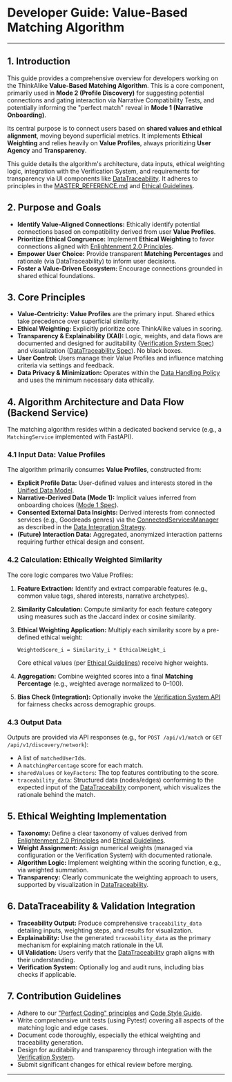 # Developer Guide: Value-Based Matching Algorithm

---

## 1. Introduction

This guide provides a comprehensive overview for developers working on the ThinkAlike **Value-Based Matching Algorithm**. This is a core component, primarily used in **Mode 2 (Profile Discovery)** for suggesting potential connections and gating interaction via Narrative Compatibility Tests, and potentially informing the "perfect match" reveal in **Mode 1 (Narrative Onboarding)**.

Its central purpose is to connect users based on **shared values and ethical alignment**, moving beyond superficial metrics. It implements **Ethical Weighting** and relies heavily on **Value Profiles**, always prioritizing **User Agency** and **Transparency**.

This guide details the algorithm's architecture, data inputs, ethical weighting logic, integration with the Verification System, and requirements for transparency via UI components like [DataTraceability](../../components/ui_components/data_traceability.md). It adheres to principles in the [MASTER_REFERENCE.md](../../core/master_reference.md) and [Ethical Guidelines](../../core/ethics/ethical_guidelines.md).

## 2. Purpose and Goals

*   **Identify Value-Aligned Connections:** Ethically identify potential connections based on compatibility derived from user **Value Profiles**.
*   **Prioritize Ethical Congruence:** Implement **Ethical Weighting** to favor connections aligned with [Enlightenment 2.0 Principles](../../core/enlightenment_2_0/enlightenment_2_0_principles.md).
*   **Empower User Choice:** Provide transparent **Matching Percentages** and rationale (via DataTraceability) to inform user decisions.
*   **Foster a Value-Driven Ecosystem:** Encourage connections grounded in shared ethical foundations.

## 3. Core Principles

*   **Value-Centricity:** **Value Profiles** are the primary input. Shared ethics take precedence over superficial similarity.
*   **Ethical Weighting:** Explicitly prioritize core ThinkAlike values in scoring.
*   **Transparency & Explainability (XAI):** Logic, weights, and data flows are documented and designed for auditability ([Verification System Spec](../../architecture/verification_system/verification_system.md)) and visualization ([DataTraceability Spec](../../components/ui_components/data_traceability.md)). No black boxes.
*   **User Control:** Users manage their Value Profiles and influence matching criteria via settings and feedback.
*   **Data Privacy & Minimization:** Operates within the [Data Handling Policy](./data_handling_policy_guide.md) and uses the minimum necessary data ethically.

## 4. Algorithm Architecture and Data Flow (Backend Service)

The matching algorithm resides within a dedicated backend service (e.g., a `MatchingService` implemented with FastAPI).

### 4.1 Input Data: Value Profiles

The algorithm primarily consumes **Value Profiles**, constructed from:
*   **Explicit Profile Data:** User-defined values and interests stored in the [Unified Data Model](../../architecture/database/unified_data_model_schema.md).
*   **Narrative-Derived Data (Mode 1):** Implicit values inferred from onboarding choices ([Mode 1 Spec](../../architecture/modes/mode1_narrative_onboarding_spec.md)).
*   **Consented External Data Insights:** Derived interests from connected services (e.g., Goodreads genres) via the [ConnectedServicesManager](../../components/ui_components/connected_services_manager_spec.md) as described in the [Data Integration Strategy](../../architecture/data_integration_strategy.md).
*   **(Future) Interaction Data:** Aggregated, anonymized interaction patterns requiring further ethical design and consent.

### 4.2 Calculation: Ethically Weighted Similarity

The core logic compares two Value Profiles:
1. **Feature Extraction:** Identify and extract comparable features (e.g., common value tags, shared interests, narrative archetypes).
2. **Similarity Calculation:** Compute similarity for each feature category using measures such as the Jaccard index or cosine similarity.
3. **Ethical Weighting Application:** Multiply each similarity score by a pre-defined ethical weight:

    `WeightedScore_i = Similarity_i * EthicalWeight_i`

   Core ethical values (per [Ethical Guidelines](../../core/ethics/ethical_guidelines.md)) receive higher weights.
4. **Aggregation:** Combine weighted scores into a final **Matching Percentage** (e.g., weighted average normalized to 0–100).
5. **Bias Check (Integration):** Optionally invoke the [Verification System API](../../architecture/api/api_endpoints_verification_system.md) for fairness checks across demographic groups.

### 4.3 Output Data

Outputs are provided via API responses (e.g., for `POST /api/v1/match` or `GET /api/v1/discovery/network`):
*   A list of `matchedUserId`s.
*   A `matchingPercentage` score for each match.
*   `sharedValues` or `keyFactors`: The top features contributing to the score.
*   `traceability_data`: Structured data (nodes/edges) conforming to the expected input of the [DataTraceability](../../components/ui_components/data_traceability.md) component, which visualizes the rationale behind the match.

## 5. Ethical Weighting Implementation

*   **Taxonomy:** Define a clear taxonomy of values derived from [Enlightenment 2.0 Principles](../../core/enlightenment_2_0/enlightenment_2_0_principles.md) and [Ethical Guidelines](../../core/ethics/ethical_guidelines.md).
*   **Weight Assignment:** Assign numerical weights (managed via configuration or the Verification System) with documented rationale.
*   **Algorithm Logic:** Implement weighting within the scoring function, e.g., via weighted summation.
*   **Transparency:** Clearly communicate the weighting approach to users, supported by visualization in [DataTraceability](../../components/ui_components/data_traceability.md).

## 6. DataTraceability & Validation Integration

*   **Traceability Output:** Produce comprehensive `traceability_data` detailing inputs, weighting steps, and results for visualization.
*   **Explainability:** Use the generated `traceability_data` as the primary mechanism for explaining match rationale in the UI.
*   **UI Validation:** Users verify that the [DataTraceability](../../components/ui_components/data_traceability.md) graph aligns with their understanding.
*   **Verification System:** Optionally log and audit runs, including bias checks if applicable.

## 7. Contribution Guidelines

*   Adhere to our ["Perfect Coding" principles](../../templates/code_documentation_template.md) and [Code Style Guide](../../guides/developer_guides/code_style_guide.md).
*   Write comprehensive unit tests (using Pytest) covering all aspects of the matching logic and edge cases.
*   Document code thoroughly, especially the ethical weighting and traceability generation.
*   Design for auditability and transparency through integration with the [Verification System](../../architecture/verification_system/verification_system.md).
*   Submit significant changes for ethical review before merging.

---




